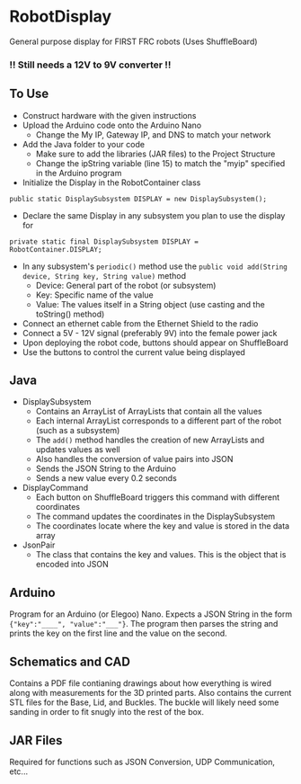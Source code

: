 # RobotDisplay
General purpose display for FIRST FRC robots (Uses ShuffleBoard)

### !! Still needs a 12V to 9V converter !!

## To Use
- Construct hardware with the given instructions
- Upload the Arduino code onto the Arduino Nano
  -  Change the My IP, Gateway IP, and DNS to match your network
- Add the Java folder to your code
  - Make sure to add the libraries (JAR files) to the Project Structure
  - Change the ipString variable (line 15) to match the "myip" specified in the Arduino program
- Initialize the Display in the RobotContainer class
```
public static DisplaySubsystem DISPLAY = new DisplaySubsystem();
```
- Declare the same Display in any subsystem you plan to use the display for
```
private static final DisplaySubsystem DISPLAY = RobotContainer.DISPLAY;
```
- In any subsystem's `periodic()` method use the `public void add(String device, String key, String value)` method
  - Device: General part of the robot (or subsystem)
  - Key: Specific name of the value
  - Value: The values itself in a String object (use casting and the toString() method)
- Connect an ethernet cable from the Ethernet Shield to the radio
- Connect a 5V - 12V signal (preferably 9V) into the female power jack
- Upon deploying the robot code, buttons should appear on ShuffleBoard
- Use the buttons to control the current value being displayed


## Java
  - DisplaySubsystem
    - Contains an ArrayList of ArrayLists that contain all the values
    - Each internal ArrayList corresponds to a different part of the robot (such as a subsystem)    
    - The `add()` method handles the creation of new ArrayLists and updates values as well
    - Also handles the conversion of value pairs into JSON
    - Sends the JSON String to the Arduino
    - Sends a new value every 0.2 seconds
  - DisplayCommand
    - Each button on ShuffleBoard triggers this command with different coordinates
    - The command updates the coordinates in the DisplaySubsystem
    - The coordinates locate where the key and value is stored in the data array
  - JsonPair
    - The class that contains the key and values. This is the object that is encoded into JSON

## Arduino
Program for an Arduino (or Elegoo) Nano. Expects a JSON String in the form `{"key":"____", "value":"___"}`. The program then parses the string and prints the key on the first line and the value on the second.

## Schematics and CAD
Contains a PDF file contianing drawings about how everything is wired along with measurements for the 3D printed parts. Also contains the current STL files for the Base, Lid, and Buckles. The buckle will likely need some sanding in order to fit snugly into the rest of the box.

## JAR Files
Required for functions such as JSON Conversion, UDP Communication, etc...

